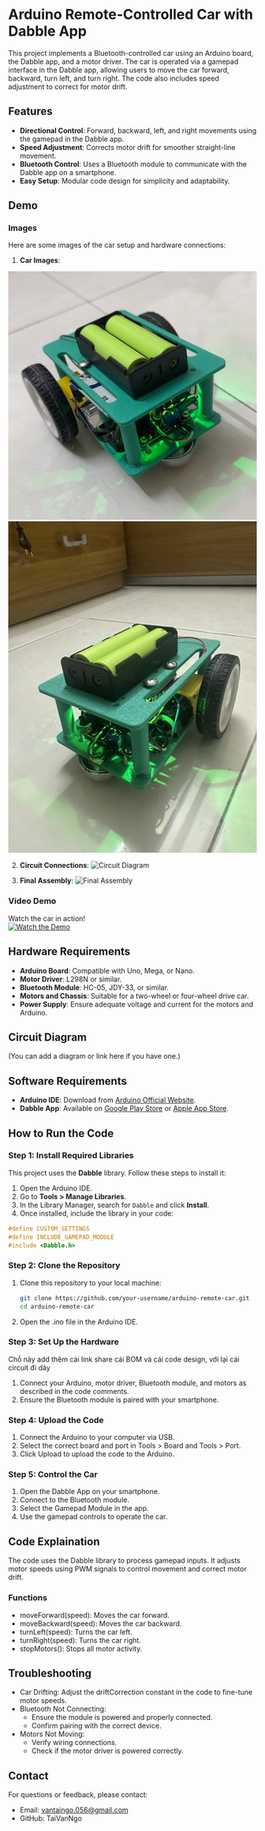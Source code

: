# Arduino Remote-Controlled Car with Dabble App

This project implements a Bluetooth-controlled car using an Arduino board, the Dabble app, and a motor driver. The car is operated via a gamepad interface in the Dabble app, allowing users to move the car forward, backward, turn left, and turn right. The code also includes speed adjustment to correct for motor drift.

## Features

- **Directional Control**: Forward, backward, left, and right movements using the gamepad in the Dabble app.
- **Speed Adjustment**: Corrects motor drift for smoother straight-line movement.
- **Bluetooth Control**: Uses a Bluetooth module to communicate with the Dabble app on a smartphone.
- **Easy Setup**: Modular code design for simplicity and adaptability.

## Demo

### Images
Here are some images of the car setup and hardware connections:

1. **Car Images**:

![Car Chassis](images/car1.jpeg)
![Car Chassis](images/car2.jpeg)

2. **Circuit Connections**:
   ![Circuit Diagram](images/circuit_diagram.jpg)

3. **Final Assembly**:
   ![Final Assembly](images/final_assembly.jpg)

### Video Demo
Watch the car in action!  
[![Watch the Demo](https://img.youtube.com/vi/your_video_id/0.jpg)](https://www.youtube.com/watch?v=your_video_id)

## Hardware Requirements

- **Arduino Board**: Compatible with Uno, Mega, or Nano.
- **Motor Driver**: L298N or similar.
- **Bluetooth Module**: HC-05, JDY-33, or similar.
- **Motors and Chassis**: Suitable for a two-wheel or four-wheel drive car.
- **Power Supply**: Ensure adequate voltage and current for the motors and Arduino.

## Circuit Diagram

(You can add a diagram or link here if you have one.)

## Software Requirements

- **Arduino IDE**: Download from [Arduino Official Website](https://www.arduino.cc/en/software).
- **Dabble App**: Available on [Google Play Store](https://play.google.com) or [Apple App Store](https://apps.apple.com).

## How to Run the Code

### Step 1: Install Required Libraries

This project uses the **Dabble** library. Follow these steps to install it:

1. Open the Arduino IDE.
2. Go to **Tools > Manage Libraries**.
3. In the Library Manager, search for `Dabble` and click **Install**.
4. Once installed, include the library in your code:

```cpp
#define CUSTOM_SETTINGS
#define INCLUDE_GAMEPAD_MODULE
#include <Dabble.h>
```

### Step 2: Clone the Repository

1. Clone this repository to your local machine:
   ```bash
   git clone https://github.com/your-username/arduino-remote-car.git
   cd arduino-remote-car
   ```
2. Open the .ino file in the Arduino IDE.

### Step 3: Set Up the Hardware

Chỗ này add thêm cái link share cái BOM và cái code design, với lại cái circuit đi dây

1. Connect your Arduino, motor driver, Bluetooth module, and motors as described in the code comments.
2. Ensure the Bluetooth module is paired with your smartphone.

### Step 4: Upload the Code

1. Connect the Arduino to your computer via USB.
2. Select the correct board and port in Tools > Board and Tools > Port.
3. Click Upload to upload the code to the Arduino.

### Step 5: Control the Car

1. Open the Dabble App on your smartphone.
2. Connect to the Bluetooth module.
3. Select the Gamepad Module in the app.
4. Use the gamepad controls to operate the car.

## Code Explaination

The code uses the Dabble library to process gamepad inputs. It adjusts motor speeds using PWM signals to control movement and correct motor drift.

### Functions

- moveForward(speed): Moves the car forward.
- moveBackward(speed): Moves the car backward.
- turnLeft(speed): Turns the car left.
- turnRight(speed): Turns the car right.
- stopMotors(): Stops all motor activity.

## Troubleshooting

- Car Drifting: Adjust the driftCorrection constant in the code to fine-tune motor speeds.
- Bluetooth Not Connecting:
  - Ensure the module is powered and properly connected.
  - Confirm pairing with the correct device.
- Motors Not Moving:
  - Verify wiring connections.
  - Check if the motor driver is powered correctly.

## Contact

For questions or feedback, please contact:

- Email: vantaingo.056@gmail.com
- GitHub: TaiVanNgo
